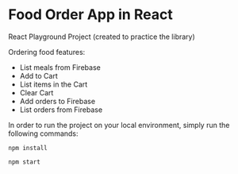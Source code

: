 # Food Order App in React

React Playground Project (created to practice the library)

Ordering food features:
- List meals from Firebase
- Add to Cart
- List items in the Cart
- Clear Cart
- Add orders to Firebase
- List orders from Firebase

In order to run the project on your local environment, simply run the following commands:

`npm install`

`npm start`

